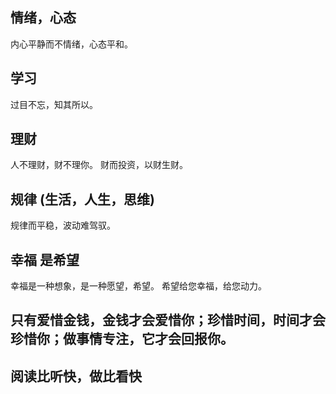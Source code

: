 ## 情绪，心态
内心平静而不情绪，心态平和。

## 学习
过目不忘，知其所以。

## 理财
人不理财，财不理你。 财而投资，以财生财。

## 规律 (生活，人生，思维)
规律而平稳，波动难驾驭。

## 幸福 是希望 
幸福是一种想象，是一种愿望，希望。
希望给您幸福，给您动力。

## 只有爱惜金钱，金钱才会爱惜你；珍惜时间，时间才会珍惜你；做事情专注，它才会回报你。
## 阅读比听快，做比看快
